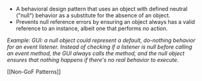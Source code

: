 - A behavioral design pattern that uses an object with defined neutral ("null") behavior as a substitute for the absence of an object.
- Prevents null reference errors by ensuring an object always has a valid reference to an instance, albeit one that performs no action.

*Example: GUI: a null object could represent a default, do-nothing behavior for an event listener. Instead of checking if a listener is null before calling an event method, the GUI always calls the method, and the null object ensures that nothing happens if there's no real behavior to execute.*

[[Non-GoF Patterns]]